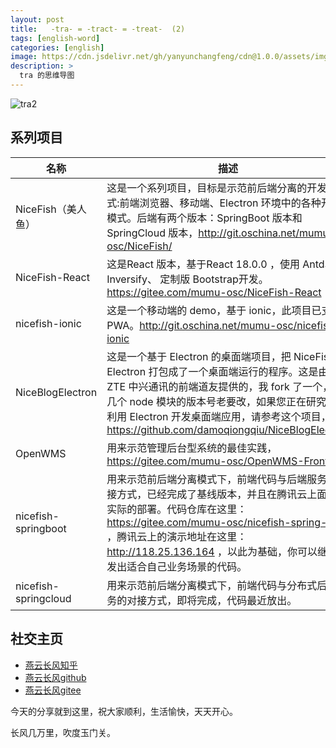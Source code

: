```yaml
---
layout: post
title:   -tra- = -tract- = -treat-  (2)
tags: [english-word]
categories: [english]
image: https://cdn.jsdelivr.net/gh/yanyunchangfeng/cdn@1.0.0/assets/img/blog/english-grammer/english-grammer-cover5.png
description: >
  tra 的思维导图
---
```


![tra2]({{site.cdn}}img/blog/english-word/english-word-43-tra.png)

## 系列项目

|  名称   | 描述  |
|  ----  | ----  |
| NiceFish（美人鱼）  | 这是一个系列项目，目标是示范前后端分离的开发模式:前端浏览器、移动端、Electron 环境中的各种开发模式。后端有两个版本：SpringBoot 版本和 SpringCloud 版本，http://git.oschina.net/mumu-osc/NiceFish/ |
| NiceFish-React  |  这是React 版本，基于React 18.0.0 ，使用 Antd、Inversify、 定制版 Bootstrap开发。  https://gitee.com/mumu-osc/NiceFish-React|
| nicefish-ionic  | 这是一个移动端的 demo，基于 ionic，此项目已支持 PWA。http://git.oschina.net/mumu-osc/nicefish-ionic |
| NiceBlogElectron  | 这是一个基于 Electron 的桌面端项目，把 NiceFish 用 Electron 打包成了一个桌面端运行的程序。这是由 ZTE 中兴通讯的前端道友提供的，我 fork 了一个，有几个 node 模块的版本号老要改，如果您正在研究如何利用 Electron 开发桌面端应用，请参考这个项目，https://github.com/damoqiongqiu/NiceBlogElectron|
| OpenWMS  | 用来示范管理后台型系统的最佳实践，https://gitee.com/mumu-osc/OpenWMS-Frontend|
| nicefish-springboot  | 用来示范前后端分离模式下，前端代码与后端服务的对接方式，已经完成了基线版本，并且在腾讯云上面做了实际的部署。代码仓库在这里： https://gitee.com/mumu-osc/nicefish-spring-boot ，腾讯云上的演示地址在这里： http://118.25.136.164 ，以此为基础，你可以继续开发出适合自己业务场景的代码。|
| nicefish-springcloud  | 用来示范前后端分离模式下，前端代码与分布式后端服务的对接方式，即将完成，代码最近放出。|       

## 社交主页  

* [燕云长风知乎](https://zhihu.com/people/hbxyxuxiaodong)    
* [燕云长风github](https://github.com/yanyunchangfeng)  
* [燕云长风gitee](https://gitee.com/yanyunchangfeng) 

今天的分享就到这里，祝大家顺利，生活愉快，天天开心。

长风几万里，吹度玉门关。